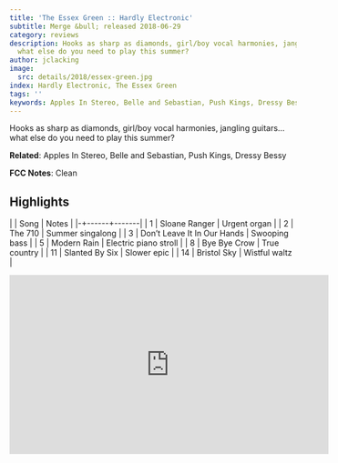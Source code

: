 ```yaml
---
title: 'The Essex Green :: Hardly Electronic'
subtitle: Merge &bull; released 2018-06-29
category: reviews
description: Hooks as sharp as diamonds, girl/boy vocal harmonies, jangling guitars…
  what else do you need to play this summer?
author: jclacking
image:
  src: details/2018/essex-green.jpg
index: Hardly Electronic, The Essex Green
tags: ''
keywords: Apples In Stereo, Belle and Sebastian, Push Kings, Dressy Bessy, Merge
---
```

Hooks as sharp as diamonds, girl/boy vocal harmonies, jangling guitars… what else do you need to play this summer?<!--more-->

**Related**: Apples In Stereo, Belle and Sebastian, Push Kings, Dressy Bessy

**FCC Notes**: Clean

## Highlights

| | Song | Notes |
|-+------+-------|
| 1 | Sloane Ranger | Urgent organ |
| 2 | The 710 | Summer singalong |
| 3 | Don’t Leave It In Our Hands | Swooping bass |
| 5 | Modern Rain | Electric piano stroll |
| 8 | Bye Bye Crow | True country |
| 11 | Slanted By Six | Slower epic |
| 14 | Bristol Sky | Wistful waltz |

<div class="tlo-detail-video"><iframe width="560" height="315" src="https://www.youtube.com/embed/KUQIFaYAUhE" frameborder="0" allow="autoplay; encrypted-media" allowfullscreen></iframe></div>

